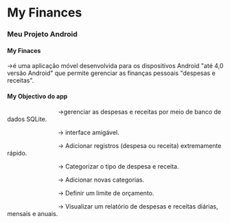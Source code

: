 <h1>My Finances</h1>
<h3>Meu Projeto Android</h3>
<h4>My Finaces</h4><p>->é uma aplicação móvel desenvolvida para os dispositivos Android "até 4,0 versão Android" que permite gerenciar as finanças pessoais "despesas e receitas".</p>
<h4>My Objectivo do app</h4>
&nbsp &nbsp &nbsp &nbsp &nbsp &nbsp &nbsp &nbsp&nbsp &nbsp &nbsp &nbsp &nbsp &nbsp &nbsp &nbsp->gerenciar as despesas e receitas por meio de banco de dados SQLite.</p>
&nbsp &nbsp &nbsp &nbsp &nbsp &nbsp &nbsp &nbsp&nbsp &nbsp &nbsp &nbsp &nbsp &nbsp &nbsp &nbsp-> interface amigável.<br></p> 
&nbsp &nbsp &nbsp &nbsp &nbsp &nbsp &nbsp &nbsp&nbsp &nbsp &nbsp &nbsp &nbsp &nbsp &nbsp &nbsp-> Adicionar registros (despesa ou receita) extremamente rápido.<br> </p>
&nbsp &nbsp &nbsp &nbsp &nbsp &nbsp &nbsp &nbsp&nbsp &nbsp &nbsp &nbsp &nbsp &nbsp &nbsp &nbsp-> Categorizar o tipo de despesa e receita.<br> </p>
&nbsp &nbsp &nbsp &nbsp &nbsp &nbsp &nbsp &nbsp&nbsp &nbsp &nbsp &nbsp &nbsp &nbsp &nbsp &nbsp-> Adicionar novas categorias.<br> </p>
&nbsp &nbsp &nbsp &nbsp &nbsp &nbsp &nbsp &nbsp&nbsp &nbsp &nbsp &nbsp &nbsp &nbsp &nbsp &nbsp-> Definir um limite de orçamento.<br> </p>
&nbsp &nbsp &nbsp &nbsp &nbsp &nbsp &nbsp &nbsp&nbsp &nbsp &nbsp &nbsp &nbsp &nbsp &nbsp &nbsp-> Visualizar um relatório de despesas e receitas diárias, mensais e anuais.<br> </p>
